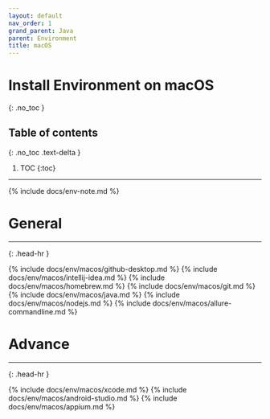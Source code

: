 ```yaml
---
layout: default
nav_order: 1
grand_parent: Java
parent: Environment
title: macOS
---
```


# Install Environment on macOS
{: .no_toc }

## Table of contents
{: .no_toc .text-delta }

1. TOC
{:toc}
---

{% include docs/env-note.md %}

# General
<hr>{: .head-hr }

{% include docs/env/macos/github-desktop.md %}
{% include docs/env/macos/intellij-idea.md %}
{% include docs/env/macos/homebrew.md %}
{% include docs/env/macos/git.md %}
{% include docs/env/macos/java.md %}
{% include docs/env/macos/nodejs.md %}
{% include docs/env/macos/allure-commandline.md %}

# Advance
<hr>{: .head-hr }

{% include docs/env/macos/xcode.md %}
{% include docs/env/macos/android-studio.md %}
{% include docs/env/macos/appium.md %}
